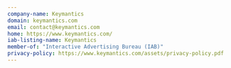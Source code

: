 ```yaml
---
company-name: Keymantics
domain: keymantics.com
email: contact@keymantics.com
home: https://www.keymantics.com/
iab-listing-name: Keymantics
member-of: "Interactive Advertising Bureau (IAB)"
privacy-policy: https://www.keymantics.com/assets/privacy-policy.pdf
---
```




